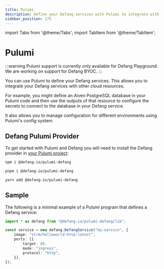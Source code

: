 ```yaml
---
title: Pulumi
description: Define your Defang services with Pulumi to integrate with other cloud resources.
sidebar_position: 175
---
```


import Tabs from '@theme/Tabs';
import TabItem from '@theme/TabItem';

# Pulumi

:::warning
Pulumi support is currently only available for Defang Playground. We are working on support for Defang BYOC.
:::

You can use Pulumi to define your Defang services. This allows you to integrate your Defang services with other cloud resources.

For example, you might define an Aiven PostgreSQL database in your Pulumi code and then use the outputs of that resource to configure the secrets to connect to the database in your Defang service.

It also allows you to manage configuration for different environments using Pulumi's config system.

## Defang Pulumi Provider

To get started with Pulumi and Defang you will need to install the Defang provider in [your Pulumi project](https://www.pulumi.com/learn/pulumi-fundamentals/create-a-pulumi-project/):

<Tabs>
  <TabItem value="npm" label="npm" default>

```bash
npm i @defang-io/pulumi-defang
```

  </TabItem>
  <TabItem value="pnpm" label="pnpm">

```bash
pnpm i @defang-io/pulumi-defang
```

  </TabItem>
  <TabItem value="yarn" label="yarn">

```bash
yarn add @defang-io/pulumi-defang
```

  </TabItem>
</Tabs>


## Sample

The following is a minimal example of a Pulumi program that defines a Defang service:

```typescript
import * as defang from "@defang-io/pulumi-defang/lib";

const service = new defang.DefangService("my-service", {
    image: "strm/helloworld-http:latest",
    ports: [{
        target: 80,
        mode: "ingress",
        protocol: "http",
    }],
});
```